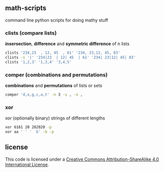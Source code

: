 ## math-scripts
command line python scripts for doing mathy stuff

### clists (compare lists)
**insersection**, **difference** and **symmetric difference** of n lists
```sh
clists '234,23  , 12, 45  , 61' '234, 23,12, 45, 83'
clists -s '|' '234|23  | 12| 45  | 61' '234| 23|12| 45| 83'
clists '1,2,3' '1,3,4' '3,4,5'
```

### comper (combinations and permutations)
**combinations** and **permutations** of lists or sets
```sh
comper 'd,o,g,c,a,t' -n 3 -s , -o ,
```

### xor
xor (optionally binary) strings of different lengths
```sh
xor 6161 20 202020 -p
xor aa ' ' '  b' -b -p
```

## license
This code is licensed under a [Creative Commons Attribution-ShareAlike 4.0 International License](http://creativecommons.org/licenses/by-sa/4.0/).
